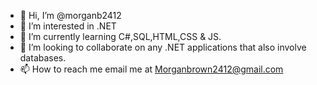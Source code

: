 - 👋 Hi, I’m @morganb2412
- 👀 I’m interested in .NET
- 🌱 I’m currently learning C#,SQL,HTML,CSS & JS. 
- 💞️ I’m looking to collaborate on any .NET applications that also involve databases. 
- 📫 How to reach me email me at Morganbrown2412@gmail.com

